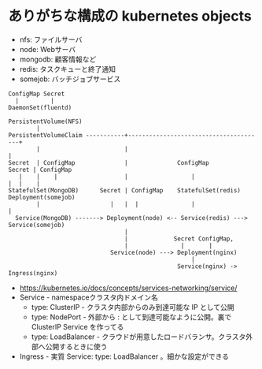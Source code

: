 # ありがちな構成の kubernetes objects
* nfs: ファイルサーバ
* node: Webサーバ
* mongodb: 顧客情報など
* redis: タスクキューと終了通知
* somejob: バッチジョブサービス

```
ConfigMap Secret
  |         |
DaemonSet(fluentd)

PersistentVolume(NFS)
        |
PersistentVolumeClaim -----------+---------------------------------------+
        |                        |                                       |
Secret  | ConfigMap              |              ConfigMap         Secret | ConfigMap
   |    |    |                   |                  |                 |  |    |
StatefulSet(MongoDB)      Secret | ConfigMap    StatefulSet(redis)   Deployment(somejob)
        |                    |   |  |               |                   |
  Service(MongoDB) -------> Deployment(node) <-- Service(redis) ---> Service(somejob)
                                 |
                                 |             Secret ConfigMap, 
                                 |               |       |
                             Service(node) ---> Deployment(nginx)
                                                    |
                                                Service(nginx) -> Ingress(nginx)
```

* https://kubernetes.io/docs/concepts/services-networking/service/
* Service - namespaceクラスタ内ドメイン名
  * type: ClusterIP - クラスタ内部からのみ到達可能な IP として公開 
  * type: NodePort - 外部から <NodeIP>:<NodePort> として到達可能なように公開。裏で ClusterIP Service を作ってる
  * type: LoadBalancer - クラウドが用意したロードバランサ。クラスタ外部へ公開するときに使う
* Ingress - 実質 Service: type: LoadBalancer 。細かな設定ができる

